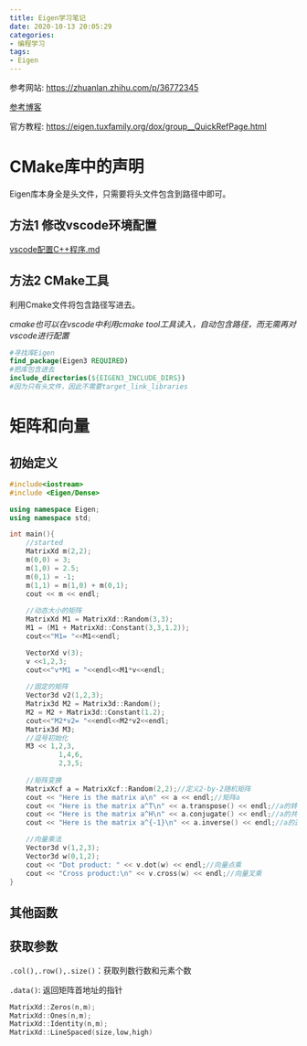 ```yaml
---
title: Eigen学习笔记
date: 2020-10-13 20:05:29
categories:
- 编程学习
tags:
- Eigen
---
```


参考网站: https://zhuanlan.zhihu.com/p/36772345

[参考博客](http://zhaoxuhui.top/blog/2019/08/21/eigen-note-1.html)

官方教程: https://eigen.tuxfamily.org/dox/group__QuickRefPage.html

# CMake库中的声明

Eigen库本身全是头文件，只需要将头文件包含到路径中即可。

## 方法1 修改vscode环境配置

[vscode配置C++程序.md](./vscode配置C++程序.md)

## 方法2 CMake工具

利用Cmake文件将包含路径写进去。

*cmake也可以在vscode中利用cmake tool工具读入，自动包含路径，而无需再对vscode进行配置*

```CMAKE
#寻找库Eigen
find_package(Eigen3 REQUIRED)
#把库包含进去
include_directories(${EIGEN3_INCLUDE_DIRS})
#因为只有头文件，因此不需要target_link_libraries
```



# 矩阵和向量

## 初始定义

```C++
#include<iostream>
#include <Eigen/Dense>

using namespace Eigen;
using namespace std;

int main(){
    //started
    MatrixXd m(2,2);
    m(0,0) = 3;
    m(1,0) = 2.5;
    m(0,1) = -1;
    m(1,1) = m(1,0) + m(0,1);
    cout << m << endl;
	
    //动态大小的矩阵
    MatrixXd M1 = MatrixXd::Random(3,3);
    M1 = (M1 + MatrixXd::Constant(3,3,1.2));
    cout<<"M1= "<<M1<<endl;

    VectorXd v(3);
    v <<1,2,3;
    cout<<"v*M1 = "<<endl<<M1*v<<endl;
	
    //固定的矩阵
    Vector3d v2(1,2,3);
    Matrix3d M2 = Matrix3d::Random();
    M2 = M2 + Matrix3d::Constant(1.2);
    cout<<"M2*v2= "<<endl<<M2*v2<<endl;
    Matrix3d M3;
    //逗号初始化
    M3 << 1,2,3,
        	1,4,6,
    		2,3,5;		
    
    //矩阵变换
    MatrixXcf a = MatrixXcf::Random(2,2);//定义2-by-2随机矩阵
    cout << "Here is the matrix a\n" << a << endl;//矩阵a
    cout << "Here is the matrix a^T\n" << a.transpose() << endl;//a的转置
    cout << "Here is the matrix a^H\n" << a.conjugate() << endl;//a的共轭
    cout << "Here is the matrix a^{-1}\n" << a.inverse() << endl;//a的逆

    //向量乘法
    Vector3d v(1,2,3);
    Vector3d w(0,1,2);
    cout << "Dot product: " << v.dot(w) << endl;//向量点乘
    cout << "Cross product:\n" << v.cross(w) << endl;//向量叉乘
}
```

## 其他函数

## 获取参数

`.col(),.row(),.size()`：获取列数行数和元素个数

`.data()`: 返回矩阵首地址的指针

```C++
MatrixXd::Zeros(n,m);
MatrixXd::Ones(n,m);
MatrixXd::Identity(n,m);
MatrixXd::LineSpaced(size,low,high)
```


